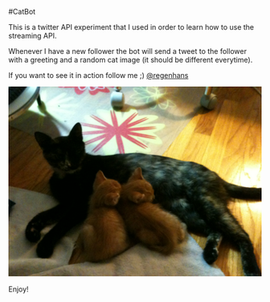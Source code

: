#CatBot

This is a twitter API experiment that I used in order to learn how to use the streaming API.

Whenever I have a new follower the bot will send a tweet to the follower with a greeting and a random cat image (it should be different everytime). 

If you want to see it in action follow me ;) [@regenhans](https://twitter.com/regenhans)


![catbot](cat.png)


Enjoy!
